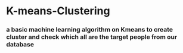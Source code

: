 # K-means-Clustering
### a basic machine learning algorithm on Kmeans to create cluster and check which all are the target people from our database
